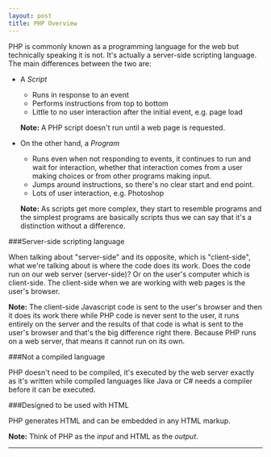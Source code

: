 ```yaml
---
layout: post
title: PHP Overview
---
```


PHP is commonly known as a programming language for the web but technically speaking it is not. It's actually a server-side scripting language. The main differences between the two are:

+ A *Script*

    + Runs in response to an event
    + Performs instructions from top to bottom
    + Little to no user interaction after the initial event, e.g. page load

    **Note:** A PHP script doesn't run until a web page is requested.

 + On the other hand, a *Program* 

    + Runs even when not responding to events, it continues to run and wait for interaction, whether that interaction comes from a user making choices or from other programs making input.
    + Jumps around instructions, so there's no clear start and end point.
    + Lots of user interaction, e.g. Photoshop

    **Note:** As scripts get more complex, they start to resemble programs and the simplest programs are basically scripts thus we can say that it's a distinction without a difference.

###Server-side scripting language

When talking about "server-side" and its opposite, which is "client-side", what we're talking about is where the code does its work. Does the code run on our web server (server-side)? Or on the user's computer which is client-side. The client-side when we are working with web pages is the user's browser.

**Note:** The client-side Javascript code is sent to the user's browser and then it does its work there while PHP code is never sent to the user, it runs entirely on the server and the results of that code is what is sent to the user's browser and that's the big difference right there. Because PHP runs on a web server, that means it cannot run on its own.

###Not a compiled language

PHP doesn't need to be compiled, it's executed by the web server exactly as it's written while compiled languages like Java or C# needs a compiler before it can be executed.

###Designed to be used with HTML

PHP generates HTML and can be embedded in any HTML markup.

**Note:** Think of PHP as the *input* and HTML as the *output*.
    
---
